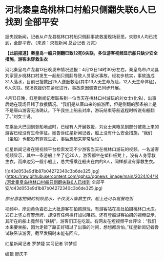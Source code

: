 # 河北秦皇岛桃林口村船只侧翻失联6人已找到 全部平安

据央视新闻，记者从卢龙县桃林口村船只侧翻事故救援现场获悉，失联6人均已找到，全部平安。（来源：央视新闻 总台记者 万灵）

**【此前报道】秦皇岛一船只侧翻已致12死6失联，多位游客视频显示船只缺少安全措施，游客未穿救生衣**

河北秦皇岛卢龙县13日晚发布情况通报：4月13日14时30分左右，秦皇岛市卢龙县刘家营乡桃林口村发生一起船只侧翻导致人员落水事故。经初步核实，事故造成31人落水，目前已搜救出25人送医救治(其中13人无生命危险，12人无生命体征)，6人失联。现场救援仍在紧张进行，事故原因调查已同步开展。

4月13日晚，红星新闻记者联系到一位当天在桃林口村游玩的刘女士(化名)，出事后她在现场目睹了救援情况。“我们是从唐山来的旅游团，但是侧翻的那条船上是不是唐山游客无法确认。下午我坐上船去对岸，游玩结束等船返程时听说有船翻了。”刘女士说。

在乘坐大巴回到登船地点时，已经有人开展救援，刘女士亲眼见到部分被救上来的游客已经没有生命体征。她告诉红星新闻记者，船上没有什么安全措施，“我们（坐船）也都没有穿救生衣，事后想起来非常后怕”。

红星新闻记者在短视频平台检索发现不少游客当天在桃林口游玩的视频。一名游客视频显示，其中一条游船上坐了近20人，游客都坐在塑料板凳上，没有人身穿救生衣。而岸边另一艘小船上，总共搭乘连船夫在内的8人，同样都没有穿救生衣。

![d43d053e9d1b87b04272340c3b6de325.jpg](https://raw.githubusercontent.com/qqhsx/qqnews_image/main/2024/04/14/河北秦皇岛桃林口村船只侧翻失联6人已找到 全部平安/d43d053e9d1b87b04272340c3b6de325.jpg)

_部分游客拍摄的视频显示，不仅没人穿救生衣，船上还可以就餐吃饭_

视频中，岸边黄色岩石上大批游客在拍照游玩，有游客站在高处拍摄桃林口水库。岩石上竖立有警示牌，却没有任何栏杆加以阻挡。还有登船游客拍摄的视频显示，其所在的船上竟然有“铁锅”，游客们正在吃饭。有网友在短视频平台评论：“我们本来要坐船，因为走错了路正好错过了出事的时间，想想都后怕。”红星新闻记者尝试联系该游客，截至发稿时未能有回应。

红星新闻记者 罗梦婕 实习记者 钟梦哲

编辑 廖庆丰

